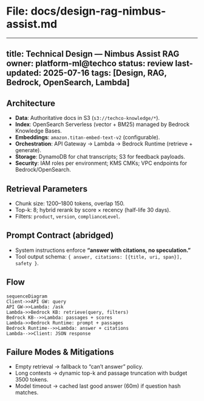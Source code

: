 # File: docs/design-rag-nimbus-assist.md
---
title: Technical Design — Nimbus Assist RAG
owner: platform-ml@techco
status: review
last-updated: 2025-07-16
tags: [Design, RAG, Bedrock, OpenSearch, Lambda]
---

## Architecture
- **Data**: Authoritative docs in S3 (`s3://techco-knowledge/*`).
- **Index**: OpenSearch Serverless (vector + BM25) managed by Bedrock Knowledge Bases.
- **Embeddings**: `amazon.titan-embed-text-v2` (configurable).
- **Orchestration**: API Gateway → Lambda → Bedrock Runtime (retrieve + generate).
- **Storage**: DynamoDB for chat transcripts; S3 for feedback payloads.
- **Security**: IAM roles per environment; KMS CMKs; VPC endpoints for Bedrock/OpenSearch.

## Retrieval Parameters
- Chunk size: 1200–1800 tokens, overlap 150.
- Top-k: 8; hybrid rerank by score × recency (half-life 30 days).
- Filters: `product`, `version`, `complianceLevel`.

## Prompt Contract (abridged)
- System instructions enforce **“answer with citations, no speculation.”**
- Tool output schema: `{ answer, citations: [{title, uri, span}], safety }`.

## Flow
```mermaid
sequenceDiagram
Client->>API GW: query
API GW->>Lambda: /ask
Lambda->>Bedrock KB: retrieve(query, filters)
Bedrock KB-->>Lambda: passages + scores
Lambda->>Bedrock Runtime: prompt + passages
Bedrock Runtime-->>Lambda: answer + citations
Lambda-->>Client: JSON response
```

## Failure Modes & Mitigations
- Empty retrieval → fallback to “can’t answer” policy.
- Long contexts → dynamic top-k and passage truncation with budget 3500 tokens.
- Model timeout → cached last good answer (60m) if question hash matches.
